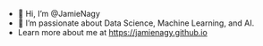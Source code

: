 - 👋 Hi, I’m @JamieNagy
- 👀 I’m passionate about Data Science, Machine Learning, and AI.
- Learn more about me at https://jamienagy.github.io
